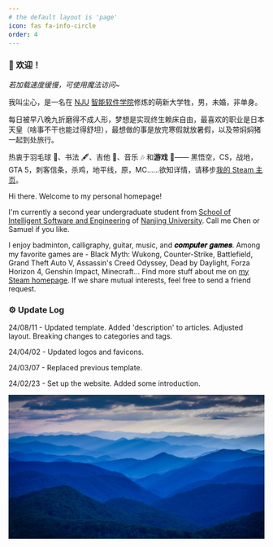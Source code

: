 ```yaml
---
# the default layout is 'page'
icon: fas fa-info-circle
order: 4
---
```


### 🥳 欢迎！

*若加载速度缓慢，可使用魔法访问~*

我叫尘心，是一名在 [NJU](https://www.nju.edu.cn/) [智能软件学院](https://ise.nju.edu.cn/)修炼的萌新大学牲，男，未婚，非单身。

每日被早八晚九折磨得不成人形，梦想是实现终生赖床自由，最喜欢的职业是日本天皇（啥事不干也能过得舒坦），最想做的事是放完寒假就放暑假，以及带焖焖猪一起到处旅行。

热衷于羽毛球 🏸、书法 🖋️、吉他 🎸、音乐 🎶 和**游戏** 🤩—— 黑悟空，CS，战地，GTA 5，刺客信条，杀鸡，地平线，原，MC……欲知详情，请移步[我的 Steam 主页](https://steamcommunity.com/id/ChanHsing1972/)。

Hi there. Welcome to my personal homepage!

I'm currently a second year undergraduate student from [School of Intelligent Software and Engineering](https://ise.nju.edu.cn/) of [Nanjing University](https://www.nju.edu.cn/). Call me Chen or Samuel if you like. 

I enjoy badminton, calligraphy, guitar, music, and **𝒄𝒐𝒎𝒑𝒖𝒕𝒆𝒓 𝒈𝒂𝒎𝒆𝒔**. Among my favorite games are - Black Myth: Wukong, Counter-Strike, Battlefield, Grand Theft Auto V, Assassin's Creed Odyssey, Dead by Daylight, Forza Horizon 4, Genshin Impact, Minecraft... Find more stuff about me on [my Steam homepage](https://steamcommunity.com/id/ChanHsing1972/). If we share mutual interests, feel free to send a friend request.

### ⚙️ Update Log

24/08/11 - Updated template. Added 'description' to articles. Adjusted layout. Breaking changes to categories and tags.

24/04/02 - Updated logos and favicons.

24/03/07 - Replaced previous template.

24/02/23 - Set up the website. Added some introduction.

![about](../assets/img/about-pic.jpg)